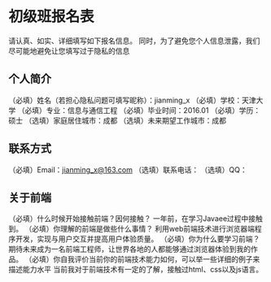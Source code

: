 # 初级班报名表

请认真、如实、详细填写如下报名信息。
同时，为了避免您个人信息泄露，我们尽可能地避免让您填写过于隐私的信息

## 个人简介

（必填）姓名（若担心隐私问题可填写昵称）：jianming_x
（必填）学校：天津大学
（必填）专业：信息与通信工程
（必填）毕业时间：2016.01
（必填）学历：硕士
（选填）家庭居住城市：成都
（选填）未来期望工作城市：成都

## 联系方式

（必填）Email：jianming_x@163.com
（选填）联系电话：
（选填）QQ：

## 关于前端

（必填）什么时候开始接触前端？因何接触？
一年前，在学习Javaee过程中接触到。
（必填）你理解的前端是做些什么事情？
利用web前端技术进行浏览器端程序开发，实现与用户交互并提高用户体验质量。
（必填）你为什么要学习前端？
期待未来成为一名前端工程师，让世界各地的人都能够通过浏览器体验到我的作品。
（必填）你自我评价当前你的前端技术能力如何，可以举一些详细的例子来描述能力水平
当前我对于前端技术有一定的了解，接触过html、css以及js语言。
